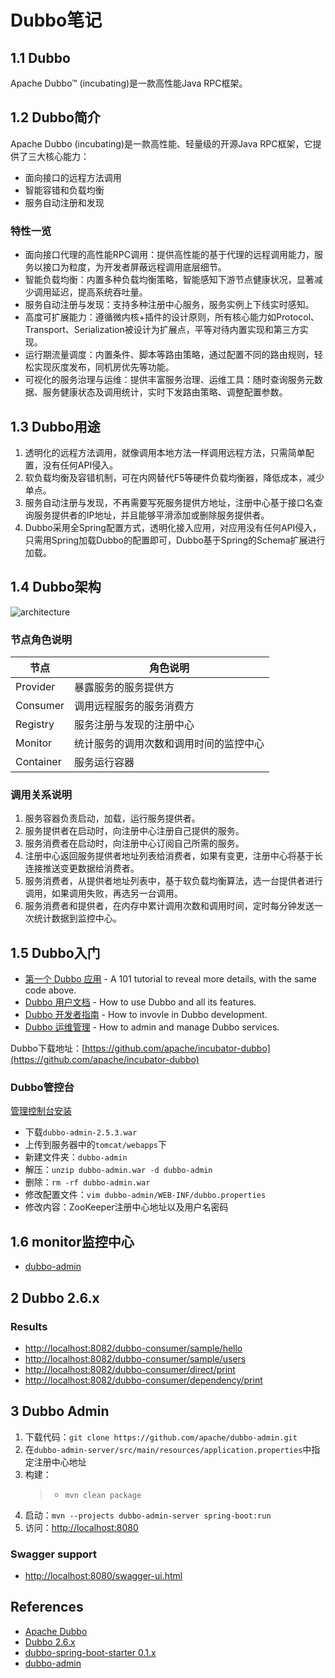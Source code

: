 # Dubbo笔记

## 1.1 Dubbo
Apache Dubbo™ (incubating)是一款高性能Java RPC框架。

## 1.2 Dubbo简介
Apache Dubbo (incubating)是一款高性能、轻量级的开源Java RPC框架，它提供了三大核心能力：
- 面向接口的远程方法调用
- 智能容错和负载均衡
- 服务自动注册和发现

### 特性一览
- 面向接口代理的高性能RPC调用：提供高性能的基于代理的远程调用能力，服务以接口为粒度，为开发者屏蔽远程调用底层细节。
- 智能负载均衡：内置多种负载均衡策略，智能感知下游节点健康状况，显著减少调用延迟，提高系统吞吐量。
- 服务自动注册与发现：支持多种注册中心服务，服务实例上下线实时感知。
- 高度可扩展能力：遵循微内核+插件的设计原则，所有核心能力如Protocol、Transport、Serialization被设计为扩展点，平等对待内置实现和第三方实现。
- 运行期流量调度：内置条件、脚本等路由策略，通过配置不同的路由规则，轻松实现灰度发布，同机房优先等功能。
- 可视化的服务治理与运维：提供丰富服务治理、运维工具：随时查询服务元数据、服务健康状态及调用统计，实时下发路由策略、调整配置参数。

## 1.3 Dubbo用途
1. 透明化的远程方法调用，就像调用本地方法一样调用远程方法，只需简单配置，没有任何API侵入。
1. 软负载均衡及容错机制，可在内网替代F5等硬件负载均衡器，降低成本，减少单点。
1. 服务自动注册与发现，不再需要写死服务提供方地址，注册中心基于接口名查询服务提供者的IP地址，并且能够平滑添加或删除服务提供者。
1. Dubbo采用全Spring配置方式，透明化接入应用，对应用没有任何API侵入，只需用Spring加载Dubbo的配置即可，Dubbo基于Spring的Schema扩展进行加载。

## 1.4 Dubbo架构
![architecture](http://dubbo.incubator.apache.org/img/architecture.png)

### 节点角色说明

节点 | 角色说明
----|------
Provider | 暴露服务的服务提供方
Consumer | 调用远程服务的服务消费方
Registry | 服务注册与发现的注册中心
Monitor | 统计服务的调用次数和调用时间的监控中心
Container | 服务运行容器

### 调用关系说明
1. 服务容器负责启动，加载，运行服务提供者。
1. 服务提供者在启动时，向注册中心注册自己提供的服务。
1. 服务消费者在启动时，向注册中心订阅自己所需的服务。
1. 注册中心返回服务提供者地址列表给消费者，如果有变更，注册中心将基于长连接推送变更数据给消费者。
1. 服务消费者，从提供者地址列表中，基于软负载均衡算法，选一台提供者进行调用，如果调用失败，再选另一台调用。
1. 服务消费者和提供者，在内存中累计调用次数和调用时间，定时每分钟发送一次统计数据到监控中心。

## 1.5 Dubbo入门
- [第一个 Dubbo 应用](http://dubbo.apache.org/zh-cn/blog/dubbo-101.html) - A 101 tutorial to reveal more details, with the same code above.
- [Dubbo 用户文档](http://dubbo.apache.org/zh-cn/docs/user/preface/background.html) - How to use Dubbo and all its features.
- [Dubbo 开发者指南](http://dubbo.apache.org/zh-cn/docs/dev/build.html) - How to invovle in Dubbo development.
- [Dubbo 运维管理](http://dubbo.apache.org/zh-cn/docs/admin/install/provider-demo.html) - How to admin and manage Dubbo services.

Dubbo下载地址：[https://github.com/apache/incubator-dubbo](https://github.com/apache/incubator-dubbo)

### Dubbo管控台
[管理控制台安装](http://dubbo.incubator.apache.org/zh-cn/docs/admin/install/admin-console.html)
- 下载`dubbo-admin-2.5.3.war`
- 上传到服务器中的`tomcat/webapps`下
- 新建文件夹：`dubbo-admin`
- 解压：`unzip dubbo-admin.war -d dubbo-admin`
- 删除：`rm -rf dubbo-admin.war`
- 修改配置文件：`vim dubbo-admin/WEB-INF/dubbo.properties`
- 修改内容：ZooKeeper注册中心地址以及用户名密码

## 1.6 monitor监控中心
- [dubbo-admin](https://github.com/apache/dubbo-admin)

## 2 Dubbo 2.6.x
### Results
- [http://localhost:8082/dubbo-consumer/sample/hello](http://localhost:8082/dubbo-consumer/sample/hello)
- [http://localhost:8082/dubbo-consumer/sample/users](http://localhost:8082/dubbo-consumer/sample/users)
- [http://localhost:8082/dubbo-consumer/direct/print](http://localhost:8082/dubbo-consumer/direct/print)
- [http://localhost:8082/dubbo-consumer/dependency/print](http://localhost:8082/dubbo-consumer/dependency/print)

## 3 Dubbo Admin
1. 下载代码：`git clone https://github.com/apache/dubbo-admin.git`
2. 在`dubbo-admin-server/src/main/resources/application.properties`中指定注册中心地址
3. 构建：
    > - `mvn clean package`
4. 启动：`mvn --projects dubbo-admin-server spring-boot:run`
5. 访问：[http://localhost:8080](http://localhost:8080)

### Swagger support
- [http://localhost:8080/swagger-ui.html](http://localhost:8080/swagger-ui.html)

## References
- [Apache Dubbo](http://dubbo.incubator.apache.org/zh-cn/)
- [Dubbo 2.6.x](https://github.com/apache/dubbo/releases)
- [dubbo-spring-boot-starter 0.1.x](https://github.com/apache/dubbo-spring-boot-project)
- [dubbo-admin](https://github.com/apache/dubbo-admin)